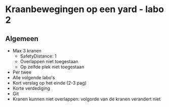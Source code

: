 # Kraanbewegingen op een yard - labo 2
## Algemeen
* Max 3 kranen
  * SafetyDistance: 1
  * Overlappen niet toegestaan
  * Op zelfde plek niet toegestaan
* Per twee
* Alle volgende labo's
* Kort verslag op het einde (2-3 pag)
* Korte verdediging
* Git
* Kranen kunnen niet overlappen: volgorde van de kranen verandert niet

[//]: # (## Eerste les)
[//]: # (* Coordinaten systeem)
[//]: # (* Movement: &#40;t_p1,p2,v&#41; --> t_travel)
[//]: # (  * Manhatten distance)
[//]: # (  * Kan enkel via x-as en y-as bewegen)
[//]: # (* Trajectories: T=[t1:p1, t2:p2,...,tk:pk])
[//]: # (* Safety distance: d&#40;t_1; t_2&#41; > sigma)
[//]: # ()
[//]: # (### Suggestie:)
[//]: # (1. Ontwerp op papier)
[//]: # (2. Stapsgewijze implementatie met test cases)
[//]: # (3. Visualisatie &#40;met exern programma&#41;)